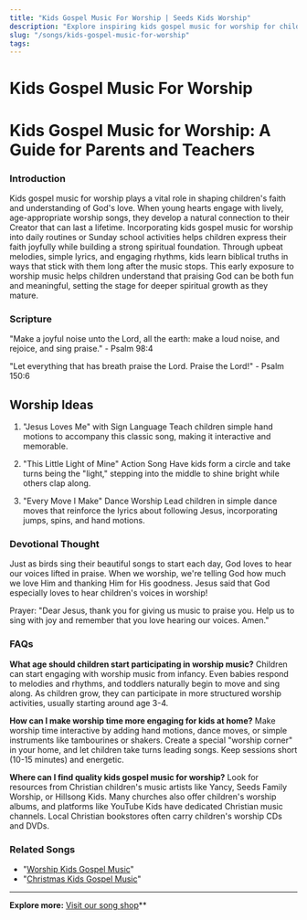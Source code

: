 ```yaml
---
title: "Kids Gospel Music For Worship | Seeds Kids Worship"
description: "Explore inspiring kids gospel music for worship for children's worship and faith development. Biblical music resources for families and ministry."
slug: "/songs/kids-gospel-music-for-worship"
tags:
---
```


# Kids Gospel Music For Worship

# Kids Gospel Music for Worship: A Guide for Parents and Teachers

### Introduction
Kids gospel music for worship plays a vital role in shaping children's faith and understanding of God's love. When young hearts engage with lively, age-appropriate worship songs, they develop a natural connection to their Creator that can last a lifetime. Incorporating kids gospel music for worship into daily routines or Sunday school activities helps children express their faith joyfully while building a strong spiritual foundation. Through upbeat melodies, simple lyrics, and engaging rhythms, kids learn biblical truths in ways that stick with them long after the music stops. This early exposure to worship music helps children understand that praising God can be both fun and meaningful, setting the stage for deeper spiritual growth as they mature.

### Scripture
"Make a joyful noise unto the Lord, all the earth: make a loud noise, and rejoice, and sing praise." - Psalm 98:4

"Let everything that has breath praise the Lord. Praise the Lord!" - Psalm 150:6

## Worship Ideas
1. "Jesus Loves Me" with Sign Language
Teach children simple hand motions to accompany this classic song, making it interactive and memorable.

2. "This Little Light of Mine" Action Song
Have kids form a circle and take turns being the "light," stepping into the middle to shine bright while others clap along.

3. "Every Move I Make" Dance Worship
Lead children in simple dance moves that reinforce the lyrics about following Jesus, incorporating jumps, spins, and hand motions.

### Devotional Thought
Just as birds sing their beautiful songs to start each day, God loves to hear our voices lifted in praise. When we worship, we're telling God how much we love Him and thanking Him for His goodness. Jesus said that God especially loves to hear children's voices in worship!

Prayer: "Dear Jesus, thank you for giving us music to praise you. Help us to sing with joy and remember that you love hearing our voices. Amen."

### FAQs

**What age should children start participating in worship music?**
Children can start engaging with worship music from infancy. Even babies respond to melodies and rhythms, and toddlers naturally begin to move and sing along. As children grow, they can participate in more structured worship activities, usually starting around age 3-4.

**How can I make worship time more engaging for kids at home?**
Make worship time interactive by adding hand motions, dance moves, or simple instruments like tambourines or shakers. Create a special "worship corner" in your home, and let children take turns leading songs. Keep sessions short (10-15 minutes) and energetic.

**Where can I find quality kids gospel music for worship?**
Look for resources from Christian children's music artists like Yancy, Seeds Family Worship, or Hillsong Kids. Many churches also offer children's worship albums, and platforms like YouTube Kids have dedicated Christian music channels. Local Christian bookstores often carry children's worship CDs and DVDs.

### Related Songs

- "[Worship Kids Gospel Music](/songs/worship-kids-gospel-music/)"
- "[Christmas Kids Gospel Music](/activities/christmas-kids-gospel-music/)"

---

**Explore more:** [Visit our song shop](https://seedskidsworship.com/shop)**

<!-- Schema Markup -->
<script type="application/ld+json">
{
  "@context": "https://schema.org",
  "@type": "MusicRecording",
  "name": "Kids Gospel Music For Worship",
  "byArtist": {
    "@type": "MusicGroup",
    "name": "Seeds Kids Worship"
  },
  "isFamilyFriendly": true,
  "url": "https://seedskidsworship.com/songs/kids-gospel-music-for-worship/"
}
</script>